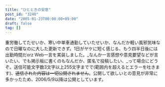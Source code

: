 ```yaml
---
title: "ひとときの安息"
post_id: "3248"
date: "2005-01-23T00:00:00+09:00"
draft: false
tag: []
---
```



重労働してたせいか、寒い中単車通勤していたせいか、なんだか軽い風邪気味なので日曜なのに大した更新できず。1日がヤケに短く感じる、もう四半日後には出勤時間だorz Web一言を実装しました。_なんか一言感想や意見要望などが言いたい、でも掲示板に書くのもなんだか、匿名で投稿したい、_って場合にどうぞ。送信可能文字数3文字以上255文字までで(範囲内を超えるとエラーを吐きます)、~~送信された内容は一切公開されません~~。公開して欲しいとの意見が非常に多かったため、2006/5/9以降は公開としています。
